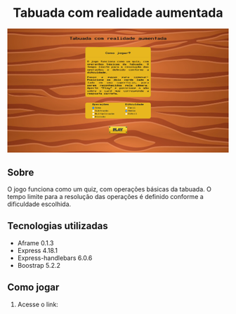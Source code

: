 <div align="center">
    <h1>Tabuada com realidade aumentada</h1>
</div>

<div align="center">
  <img src="./public/img/menupage.png" >
</div>

## Sobre

O jogo funciona como um quiz, com operações básicas da tabuada. O tempo limite para a resolução das operações é definido conforme a dificuldade escolhida.

## Tecnologias utilizadas

* Aframe 0.1.3
* Express 4.18.1
* Express-handlebars 6.0.6
* Boostrap 5.2.2

## Como jogar 

1. Acesse o link: 